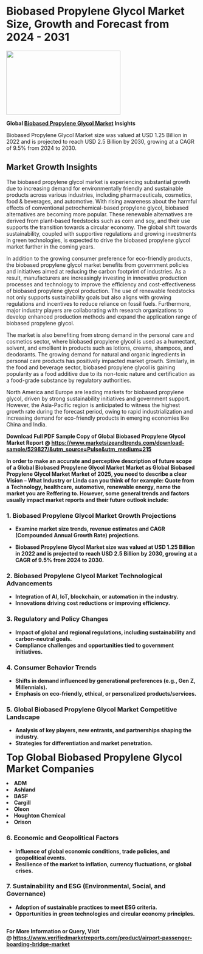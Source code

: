 <H1>Biobased Propylene Glycol Market Size, Growth and Forecast from 2024 - 2031</H1><img class="aligncenter size-medium wp-image-584254" src="https://thirdeyenews.in/wp-content/uploads/2024/09/Global-Market-Research-300x168.jpeg" alt="" width="300" height="168" /><p><strong>Global&nbsp;<a href="https://www.marketsizeandtrends.com/download-sample/529827/&amp;utm_source=Pulse&amp;utm_medium=215">Biobased Propylene Glycol Market</a> Insights</strong></p><p>Biobased Propylene Glycol Market size was valued at USD 1.25 Billion in 2022 and is projected to reach USD 2.5 Billion by 2030, growing at a CAGR of 9.5% from 2024 to 2030.</p><p><h2>Market Growth Insights</h2> <p>The biobased propylene glycol market is experiencing substantial growth due to increasing demand for environmentally friendly and sustainable products across various industries, including pharmaceuticals, cosmetics, food & beverages, and automotive. With rising awareness about the harmful effects of conventional petrochemical-based propylene glycol, biobased alternatives are becoming more popular. These renewable alternatives are derived from plant-based feedstocks such as corn and soy, and their use supports the transition towards a circular economy. The global shift towards sustainability, coupled with supportive regulations and growing investments in green technologies, is expected to drive the biobased propylene glycol market further in the coming years.</p> <p><strong></strong></p> <p>In addition to the growing consumer preference for eco-friendly products, the biobased propylene glycol market benefits from government policies and initiatives aimed at reducing the carbon footprint of industries. As a result, manufacturers are increasingly investing in innovative production processes and technology to improve the efficiency and cost-effectiveness of biobased propylene glycol production. The use of renewable feedstocks not only supports sustainability goals but also aligns with growing regulations and incentives to reduce reliance on fossil fuels. Furthermore, major industry players are collaborating with research organizations to develop enhanced production methods and expand the application range of biobased propylene glycol.</p> <p>The market is also benefiting from strong demand in the personal care and cosmetics sector, where biobased propylene glycol is used as a humectant, solvent, and emollient in products such as lotions, creams, shampoos, and deodorants. The growing demand for natural and organic ingredients in personal care products has positively impacted market growth. Similarly, in the food and beverage sector, biobased propylene glycol is gaining popularity as a food additive due to its non-toxic nature and certification as a food-grade substance by regulatory authorities.</p> <p>North America and Europe are leading markets for biobased propylene glycol, driven by strong sustainability initiatives and government support. However, the Asia-Pacific region is anticipated to witness the highest growth rate during the forecast period, owing to rapid industrialization and increasing demand for eco-friendly products in emerging economies like China and India.</p> <p><strong></p><p><span class=""><strong>Download Full PDF Sample Copy of Global Biobased Propylene Glycol Market Report</strong> @ <a href="https://www.marketsizeandtrends.com/download-sample/529827/&amp;utm_source=Pulse&amp;utm_medium=215" target="_blank">https://www.marketsizeandtrends.com/download-sample/529827/&amp;utm_source=Pulse&amp;utm_medium=215</a></span></p><p>In order to make an accurate and perceptive description of future scope of a Global&nbsp;Biobased Propylene Glycol Market Market as Global&nbsp;Biobased Propylene Glycol Market Market of 2025, you need to describe a clear Vision &ndash; What Industry or Linda can you think of for example: Quote from a Technology, healthcare, automotive, renewable energy, name the market you are Reffering to. However, some general trends and factors usually impact market reports and their future outlook include:</p><h3>1.&nbsp;<strong>Biobased Propylene Glycol Market Growth Projections</strong></h3><ul><li>Examine market size trends, revenue estimates and CAGR (Compounded Annual Growth Rate) projections.</li><li><p>Biobased Propylene Glycol Market size was valued at USD 1.25 Billion in 2022 and is projected to reach USD 2.5 Billion by 2030, growing at a CAGR of 9.5% from 2024 to 2030.</p></li></ul><h3>2.&nbsp;<strong>Biobased Propylene Glycol Market Technological Advancements</strong></h3><ul><li>Integration of AI, IoT, blockchain, or automation in the industry.</li><li>Innovations driving cost reductions or improving efficiency.</li></ul><h3>3.&nbsp;<strong>Regulatory and Policy Changes</strong></h3><ul><li>Impact of global and regional regulations, including sustainability and carbon-neutral goals.</li><li>Compliance challenges and opportunities tied to government initiatives.</li></ul><h3>4.&nbsp;<strong>Consumer Behavior Trends</strong></h3><ul><li>Shifts in demand influenced by generational preferences (e.g., Gen Z, Millennials).</li><li>Emphasis on eco-friendly, ethical, or personalized products/services.</li></ul><h3>5.&nbsp;<strong>Global Biobased Propylene Glycol Market Competitive Landscape</strong></h3><ul><li>Analysis of key players, new entrants, and partnerships shaping the industry.</li><li>Strategies for differentiation and market penetration.</li></ul><p data-pm-slice="1 1 []"><span style="color: inherit; font-family: inherit; font-size: 25px;">Top Global Biobased Propylene Glycol Market Companies</span></p><div class="" data-test-id=""><p><li>ADM</li><li> Ashland</li><li> BASF</li><li> Cargill</li><li> Oleon</li><li> Houghton Chemical</li><li> Orison</li></p></div><h3>6.&nbsp;<strong>Economic and Geopolitical Factors</strong></h3><ul><li>Influence of global economic conditions, trade policies, and geopolitical events.</li><li>Resilience of the market to inflation, currency fluctuations, or global crises.</li></ul><h3>7.&nbsp;<strong>Sustainability and ESG (Environmental, Social, and Governance)</strong></h3><ul><li>Adoption of sustainable practices to meet ESG criteria.</li><li>Opportunities in green technologies and circular economy principles.</li></ul><h2><strong style="font-size: 14px;">For More Information or Query, Visit @&nbsp;</strong><a style="background-color: #ffffff; font-size: 14px;" href="https://www.marketsizeandtrends.com/report/biobased-propylene-glycol-market/" target="_blank">https://www.verifiedmarketreports.com/product/airport-passenger-boarding-bridge-market</a></h2>
